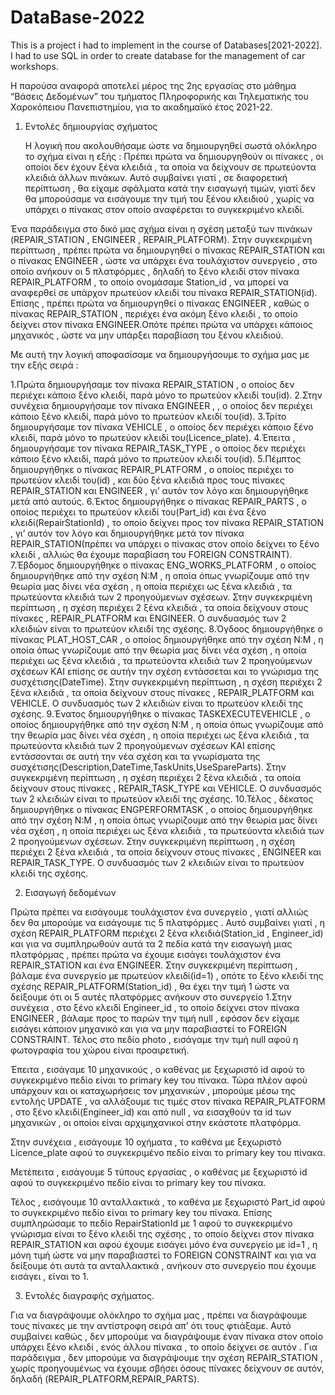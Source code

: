 # DataBase-2022
This is a project i had to implement in the course of Databases[2021-2022]. I had to use SQL in order to create database for the management of car workshops.

 Η παρούσα αναφορά αποτελεί μέρος της 2ης εργασίας στο μάθημα “Βάσεις Δεδομένων” του τμήματος Πληροφορικής και Τηλεματικής του Χαροκόπειου Πανεπιστημίου, για το ακαδημαϊκό έτος 2021-22.  
 
 
 
1.	Εντολές δημιουργίας σχήματος 
 
 
 
    Η λογική που ακολουθήσαμε ώστε να δημιουργηθεί σωστά ολόκληρο το σχήμα είναι η εξής :   Πρέπει πρώτα να δημιουργηθούν οι πίνακες , οι οποίοι δεν έχουν ξένα κλειδιά , τα οποία να δείχνουν σε πρωτεύοντα κλειδιά άλλων πινάκων. Αυτό συμβαίνει γιατί , σε διαφορετική περίπτωση , θα είχαμε σφάλματα κατά την εισαγωγή τιμών, γιατί δεν θα μπορούσαμε να εισάγουμε την τιμή του ξένου κλειδιού , χωρίς να υπάρχει ο πίνακας στον οποίο αναφέρεται το συγκεκριμένο κλειδί. 
 
Ένα παράδειγμα στο δικό μας σχήμα είναι η σχέση μεταξύ των πινάκων (REPAIR_STATION , ENGINEER , REPAIR_PLATFORM). 
Στην συγκεκριμένη περίπτωση , πρέπει πρώτα να δημιουργηθεί ο πίνακας  REPAIR_STATION και ο πίνακας ENGINEER , ώστε να υπάρχει ένα τουλάχιστον συνεργείο , στο οποίο ανήκουν οι 5 πλατφόρμες , δηλαδή το ξένο κλειδί στον πίνακα REPAIR_PLATFORM , το οποίο ονομάσαμε Station_id , να μπορεί να αναφερθεί σε υπάρχον πρωτεύον κλειδί του πίνακα REPAIR_STATION(id). Επίσης , πρέπει πρώτα να δημιουργηθεί ο πίνακας ENGINEER , καθώς ο πίνακας REPAIR_STATION , περιέχει ένα ακόμη ξένο κλειδί , το οποίο δείχνει στον πίνακα ENGINEER.Οπότε πρέπει πρώτα να υπάρχει κάποιος μηχανικός , ώστε να μην υπάρξει παραβίαση του ξένου κλειδιού. 
 
 
 
 
 
 
 
Με αυτή την λογική αποφασίσαμε να δημιουργήσουμε το σχήμα μας με την εξής σειρά :  
 
1.Πρώτα δημιουργήσαμε τον πίνακα REPAIR_STATION , ο οποίος δεν περιέχει κάποιο ξένο κλειδί, παρά μόνο το πρωτεύον κλειδί του(id). 
2.Στην συνέχεια δημιουργήσαμε τον πίνακα ENGINEER , , ο οποίος δεν περιέχει κάποιο ξένο κλειδί, παρά μόνο το πρωτεύον κλειδί του(id). 
3.Τρίτο δημιουργήσαμε τον πίνακα VEHICLE ,  ο οποίος δεν περιέχει κάποιο ξένο κλειδί, παρά μόνο το πρωτεύον κλειδί του(Licence_plate). 
4.Έπειτα , δημιουργήσαμε τον πίνακα REPAIR_TASK_TYPE , ο οποίος δεν περιέχει κάποιο ξένο κλειδί, παρά μόνο το πρωτεύον κλειδί του(id). 
5.Πέμπτος δημιουργήθηκε ο πίνακας REPAIR_PLATFORM , o οποίος περιέχει το πρωτεύον κλειδί του(id) , και δύο ξένα κλειδιά προς τους πίνακες REPAIR_STATION και ENGINEER , γι’ αυτόν τον λόγο και δημιουργήθηκε μετά από αυτούς. 
6.Έκτος δημιουργήθηκε ο πίνακας REPAIR_PARTS , o οποίος περιέχει το πρωτεύον κλειδί του(Part_id) και ένα ξένο κλειδί(RepairStationId) , το οποίο δείχνει προς τον πίνακα REPAIR_STATION , γι’ αυτόν τον λόγο και δημιουργήθηκε μετά τον πίνακα 
REPAIR_STATION(πρέπει να υπάρχει ο πίνακας στον οποίο δείχνει το ξένο κλειδί , αλλιώς θα έχουμε παραβίαση του FOREIGN CONSTRAINT). 
7.Έβδομος δημιουργήθηκε ο πίνακας ENG_WORKS_PLATFORM , ο οποίος δημιουργήθηκε από την σχέση Ν:M , η οποία όπως γνωρίζουμε από την θεωρία μας δίνει νέα σχέση , η οποία περιέχει ως ξένα κλειδιά , τα πρωτεύοντα κλειδιά των 2 προηγούμενων σχέσεων. Στην συγκεκριμένη περίπτωση , η σχέση περιέχει 2 ξένα κλειδιά , τα οποία δείχνουν στους πίνακες , REPAIR_PLATFORM και ENGINEER. Ο συνδυασμός των 2 κλειδιών είναι το πρωτεύον κλειδί της σχέσης. 
8.Όγδοος δημιουργήθηκε ο πίνακας PLAT_HOST_CAR ,  ο οποίος δημιουργήθηκε από την σχέση Ν:M , η οποία όπως γνωρίζουμε από την θεωρία μας δίνει νέα σχέση , η οποία περιέχει ως ξένα κλειδιά , τα πρωτεύοντα κλειδιά των 2 προηγούμενων σχέσεων ΚΑΙ επίσης σε αυτήν την σχέση εντάσσεται και το γνώρισμα της συσχέτισης(DateTime). Στην συγκεκριμένη περίπτωση , η σχέση περιέχει 2 ξένα κλειδιά , τα οποία δείχνουν στους πίνακες , REPAIR_PLATFORM και VEHICLE. Ο συνδυασμός των 2 κλειδιών είναι το πρωτεύον κλειδί της σχέσης. 
9.Ένατος δημιουργήθηκε ο πίνακας TASKEXECUTEVEHICLE , ο οποίος δημιουργήθηκε από την σχέση Ν:M , η οποία όπως γνωρίζουμε από την θεωρία μας δίνει νέα σχέση , η οποία περιέχει ως ξένα κλειδιά , τα πρωτεύοντα κλειδιά των 2 προηγούμενων σχέσεων ΚΑΙ επίσης εντάσσονται σε αυτή την νέα σχέση και τα γνωρίσματα της συσχέτισης(Description,DateTime,TaskUnits,UseSpareParts). Στην συγκεκριμένη περίπτωση , η σχέση περιέχει 2 ξένα κλειδιά , τα οποία δείχνουν στους πίνακες , REPAIR_TASK_TYPE και VEHICLE. Ο συνδυασμός των 2 κλειδιών είναι το πρωτεύον κλειδί της σχέσης. 
10.Τέλος , δέκατος δημιουργήθηκε ο πίνακας ENGPERFORMTASK , ο οποίος δημιουργήθηκε από την σχέση Ν:M , η οποία όπως γνωρίζουμε από την θεωρία μας δίνει νέα σχέση , η οποία περιέχει ως ξένα κλειδιά , τα πρωτεύοντα κλειδιά των 2 προηγούμενων σχέσεων. Στην συγκεκριμένη περίπτωση , η σχέση περιέχει 2 ξένα κλειδιά , τα οποία δείχνουν στους πίνακες , ENGINEER και REPAIR_TASK_TYPE. Ο συνδυασμός των 2 κλειδιών είναι το πρωτεύον κλειδί της σχέσης. 
  
 
 
 
 
 
 
 
2.	Εισαγωγή δεδομένων 
 
Πρώτα πρέπει να εισάγουμε τουλάχιστον ένα συνεργείο , γιατί αλλιώς δεν θα μπορούμε να εισάγουμε τις 5 πλατφόρμες . Αυτό συμβαίνει γιατί , η σχέση REPAIR_PLATFORM περιέχει 2 ξένα κλειδιά(Station_id , Engineer_id) και για να συμπληρωθούν αυτά τα 2 πεδία κατά την εισαγωγή μιας πλατφόρμας  , πρέπει πρώτα να έχουμε εισάγει τουλάχιστον ένα REPAIR_STATION και ένα ENGINEER. Στην συγκεκριμένη περίπτωση , βάλαμε ένα συνεργείο με πρωτεύον κλειδί(id=1) , οπότε το ξένο κλειδί της σχέσης REPAIR_PLATFORM(Station_id) , θα έχει την τιμή 1 ώστε να δείξουμε ότι οι 5 αυτές πλατφόρμες ανήκουν στο συνεργείο 1.Στην συνέχεια , στο ξένο κλειδί Engineer_id , το οποίο δείχνει στον πίνακα ENGINEER , βάλαμε προς το παρών την τιμή null , εφόσον δεν είχαμε εισάγει κάποιον μηχανικό και για να μην παραβιαστεί το FOREIGN CONSTRAINT. Τέλος στο πεδίο photo , εισάγαμε την τιμή null αφού η φωτογραφία του χώρου είναι προαιρετική. 
 
Έπειτα , εισάγαμε 10 μηχανικούς , ο καθένας με ξεχωριστό id αφού το συγκεκριμένο πεδίο είναι το primary key του πίνακα. Τώρα πλέον αφού υπάρχουν και οι καταχωρήσεις τον μηχανικών , μπορούμε μέσω της εντολής UPDATE , να αλλάξουμε τις τιμές στον πίνακα REPAIR_PLATFORM , στο ξένο κλειδί(Engineer_id) και από null , να εισαχθούν τα id των μηχανικών , οι οποίοι είναι αρχιμηχανικοί στην εκάστοτε πλατφόρμα. 
 
Στην συνέχεια , εισάγουμε 10 οχήματα , το καθένα με ξεχωριστό Licence_plate αφού το συγκεκριμένο πεδίο είναι το primary key του πίνακα. 
 
Μετέπειτα , εισάγουμε 5 τύπους εργασίας ,  ο καθένας με ξεχωριστό id αφού το συγκεκριμένο πεδίο είναι το primary key του πίνακα. 
 
Τέλος , εισάγουμε 10 ανταλλακτικά ,  το καθένα με ξεχωριστό Part_id αφού το συγκεκριμένο πεδίο είναι το primary key του πίνακα. Επίσης συμπληρώσαμε το πεδίο RepairStationId με 1 αφού το συγκεκριμένο γνώρισμα είναι το ξένο κλειδί της σχέσης , το οποίο δείχνει στον πίνακα REPAIR_STATION και αφού έχουμε εισάγει μόνο ένα συνεργείο με id=1 , η μόνη τιμή ώστε να μην παραβιαστεί το FOREIGN CONSTRAINT και για να δείξουμε ότι αυτά τα ανταλλακτικά , ανήκουν στο συνεργείο που έχουμε εισάγει , είναι το 1. 
 
 
 
3. Εντολές διαγραφής σχήματος. 

Για να διαγράψουμε ολόκληρο το σχήμα μας , πρέπει να διαγράψουμε τους πίνακες με την αντίστροφη σειρά απ’ ότι τους φτιάξαμε. Αυτό συμβαίνει καθώς , δεν μπορούμε να διαγράψουμε έναν πίνακα στον οποίο υπάρχει ξένο κλειδί , ενός άλλου πίνακα , το οποίο δείχνει σε αυτόν . Για παράδειγμα , δεν μπορούμε να διαγράψουμε την σχέση REPAIR_STATION , χωρίς προηγουμένως να έχουμε σβήσει όσους πίνακες δείχνουν σε αυτόν,  δηλαδή (REPAIR_PLATFORM,REPAIR_PARTS). 
